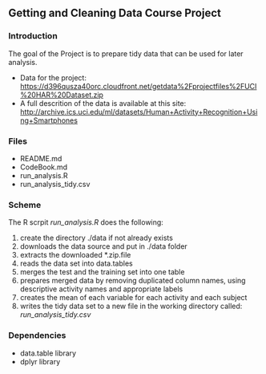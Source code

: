 ## Getting and Cleaning Data Course Project

### Introduction
The goal of the Project is to prepare tidy data that can be used for later analysis.   
- Data for the project:  
https://d396qusza40orc.cloudfront.net/getdata%2Fprojectfiles%2FUCI%20HAR%20Dataset.zip  
- A full descrition of the data is available at this site:  
http://archive.ics.uci.edu/ml/datasets/Human+Activity+Recognition+Using+Smartphones

### Files 
- README.md
- CodeBook.md
- run_analysis.R
- run_analysis_tidy.csv

### Scheme
The R scrpit *run_analysis.R* does the following:  

1. create the directory ./data if not already exists     
2. downloads the data source and put in ./data folder    
3. extracts the downloaded *.zip.file  
4. reads the data set into data.tables  
5. merges the test and the training set into one table  
6. prepares merged data by removing duplicated column names, using descriptive activity names and appropriate labels  
7. creates the mean of each variable for each activity and each subject  
8. writes the tidy data set to a new file in the working directory called: *run_analysis_tidy.csv*

### Dependencies
- data.table library
- dplyr library

